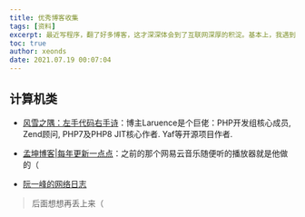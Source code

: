```yaml
---
title: 优秀博客收集
tags: [资料]
excerpt: 最近写程序，翻了好多博客，这才深深体会到了互联网深厚的积淀。基本上，我遇到的任何问题都能在各种博客里找到答案。虽然它们不那么出名，但是质量确实相当之高。相比之下，百度。。。算了不说了（
toc: true
author: xeonds
date: 2021.07.19 00:07:04
---
```


## 计算机类

* [风雪之隅：左手代码右手诗](https://www.laruence.com/)：博主Laruence是个巨佬：PHP开发组核心成员, Zend顾问, PHP7及PHP8 JIT核心作者. Yaf等开源项目作者.

* [孟坤博客|每年更新一点点](https://mkblog.cn/)：之前的那个网易云音乐随便听的播放器就是他做的（

* [阮一峰的网络日志](https://www.ruanyifeng.com)

>后面想想再丢上来（
